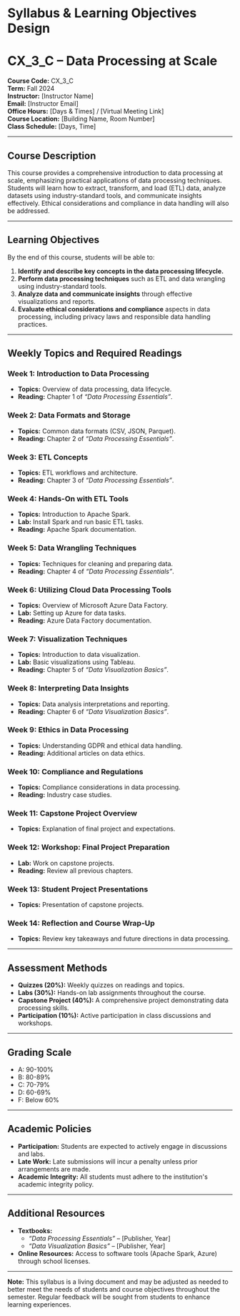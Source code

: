 Syllabus & Learning Objectives Design
=====================================

# CX_3_C – Data Processing at Scale

**Course Code:** CX_3_C  
**Term:** Fall 2024  
**Instructor:** [Instructor Name]  
**Email:** [Instructor Email]  
**Office Hours:** [Days & Times] / [Virtual Meeting Link]  
**Course Location:** [Building Name, Room Number]  
**Class Schedule:** [Days, Time]  

---

## Course Description
This course provides a comprehensive introduction to data processing at scale, emphasizing practical applications of data processing techniques. Students will learn how to extract, transform, and load (ETL) data, analyze datasets using industry-standard tools, and communicate insights effectively. Ethical considerations and compliance in data handling will also be addressed.

---

## Learning Objectives
By the end of this course, students will be able to:

1. **Identify and describe key concepts in the data processing lifecycle.**
2. **Perform data processing techniques** such as ETL and data wrangling using industry-standard tools.
3. **Analyze data and communicate insights** through effective visualizations and reports.
4. **Evaluate ethical considerations and compliance** aspects in data processing, including privacy laws and responsible data handling practices.

---

## Weekly Topics and Required Readings

### Week 1: Introduction to Data Processing
- **Topics:** Overview of data processing, data lifecycle.
- **Reading:** Chapter 1 of *“Data Processing Essentials”*.

### Week 2: Data Formats and Storage 
- **Topics:** Common data formats (CSV, JSON, Parquet).
- **Reading:** Chapter 2 of *“Data Processing Essentials”*.

### Week 3: ETL Concepts
- **Topics:** ETL workflows and architecture.
- **Reading:** Chapter 3 of *“Data Processing Essentials”*.

### Week 4: Hands-On with ETL Tools
- **Topics:** Introduction to Apache Spark.
- **Lab:** Install Spark and run basic ETL tasks.
- **Reading:** Apache Spark documentation.

### Week 5: Data Wrangling Techniques
- **Topics:** Techniques for cleaning and preparing data.
- **Reading:** Chapter 4 of *“Data Processing Essentials”*.

### Week 6: Utilizing Cloud Data Processing Tools
- **Topics:** Overview of Microsoft Azure Data Factory.
- **Lab:** Setting up Azure for data tasks.
- **Reading:** Azure Data Factory documentation.

### Week 7: Visualization Techniques
- **Topics:** Introduction to data visualization.
- **Lab:** Basic visualizations using Tableau.
- **Reading:** Chapter 5 of *“Data Visualization Basics”*.

### Week 8: Interpreting Data Insights
- **Topics:** Data analysis interpretations and reporting.
- **Reading:** Chapter 6 of *“Data Visualization Basics”*.

### Week 9: Ethics in Data Processing
- **Topics:** Understanding GDPR and ethical data handling.
- **Reading:** Additional articles on data ethics.

### Week 10: Compliance and Regulations
- **Topics:** Compliance considerations in data processing.
- **Reading:** Industry case studies.

### Week 11: Capstone Project Overview
- **Topics:** Explanation of final project and expectations.
  
### Week 12: Workshop: Final Project Preparation
- **Lab:** Work on capstone projects.
- **Reading:** Review all previous chapters.

### Week 13: Student Project Presentations
- **Topics:** Presentation of capstone projects.
  
### Week 14: Reflection and Course Wrap-Up
- **Topics:** Review key takeaways and future directions in data processing.

---

## Assessment Methods
- **Quizzes (20%):** Weekly quizzes on readings and topics.
- **Labs (30%):** Hands-on lab assignments throughout the course.
- **Capstone Project (40%):** A comprehensive project demonstrating data processing skills.
- **Participation (10%):** Active participation in class discussions and workshops.

---

## Grading Scale
- A: 90-100%  
- B: 80-89%  
- C: 70-79%  
- D: 60-69%  
- F: Below 60%  

---

## Academic Policies
- **Participation:** Students are expected to actively engage in discussions and labs.
- **Late Work:** Late submissions will incur a penalty unless prior arrangements are made.
- **Academic Integrity:** All students must adhere to the institution's academic integrity policy.

---

## Additional Resources
- **Textbooks:** 
  - *“Data Processing Essentials”* – [Publisher, Year]
  - *“Data Visualization Basics”* – [Publisher, Year]
- **Online Resources:** Access to software tools (Apache Spark, Azure) through school licenses.

---

**Note:** This syllabus is a living document and may be adjusted as needed to better meet the needs of students and course objectives throughout the semester. Regular feedback will be sought from students to enhance learning experiences.